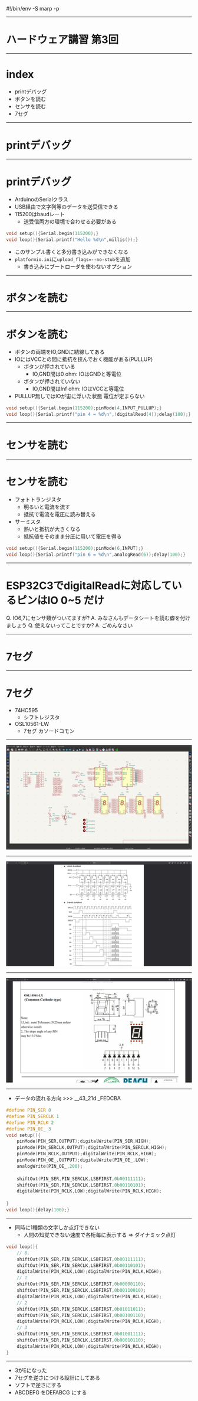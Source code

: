 #!/bin/env -S marp -p

---

# ハードウェア講習 第3回

---

# index
- printデバッグ
- ボタンを読む
- センサを読む
- 7セグ

---

# printデバッグ
---
# printデバッグ
- ArduinoのSerialクラス
- USB経由で文字列等のデータを送受信できる
- 115200はbaudレート
    - 送受信両方の環境で合わせる必要がある
```cpp
void setup(){Serial.begin(115200);}
void loop(){Serial.printf("Hello %d\n",millis());}
```

- このサンプル書くと多分書き込みができなくなる
- `platformio.ini`に`upload_flags=--no-stub`を追加
    - 書き込みにブートローダを使わないオプション
---

# ボタンを読む
---
# ボタンを読む
- ボタンの両端をIO,GNDに結線してある
- IOにはVCCとの間に抵抗を挟んでおく機能がある(PULLUP)
    - ボタンが押されている
        - IO,GND間は0 ohm: IOはGNDと等電位
    - ボタンが押されていない
        - IO,GND間はInf ohm: IOはVCCと等電位
- PULLUP無しではIOが宙に浮いた状態 電位が定まらない
```cpp
void setup(){Serial.begin(115200);pinMode(4,INPUT_PULLUP);}
void loop(){Serial.printf("pin 4 = %d\n",!digitalRead(4));delay(100);}
```

---

# センサを読む
---
# センサを読む
- フォトトランジスタ
    - 明るいと電流を流す
    - 抵抗で電流を電圧に読み替える
- サーミスタ
    - 熱いと抵抗が大きくなる
    - 抵抗値をそのまま分圧に用いて電圧を得る
```cpp
void setup(){Serial.begin(115200);pinMode(6,INPUT);}
void loop(){Serial.printf("pin 6 = %d\n",analogRead(6));delay(100);}
```

---

# ESP32C3でdigitalReadに対応しているピンはIO 0~5 だけ
Q. IO6,7にセンサ類がついてますが?
A. みなさんもデータシートを読む癖を付けましょう
Q. 使えないってことですか?
A. ごめんなさい

---

# 7セグ
---
# 7セグ
- 74HC595
    - シフトレジスタ
- OSL10561-LW
    - 7セグ カソードコモン
---
![circuit](circuit.png)

---
![595](595.png)

---
![7seg](7seg.png)

---
- データの流れる方向 \>\>\> __43_21d _FEDCBA

```cpp
#define PIN_SER 0
#define PIN_SERCLK 1
#define PIN_RCLK 2
#define PIN_OE_ 3
void setup(){
	pinMode(PIN_SER,OUTPUT);digitalWrite(PIN_SER,HIGH);
	pinMode(PIN_SERCLK,OUTPUT);digitalWrite(PIN_SERCLK,HIGH);
	pinMode(PIN_RCLK,OUTPUT);digitalWrite(PIN_RCLK,HIGH);
	pinMode(PIN_OE_,OUTPUT);digitalWrite(PIN_OE_,LOW);
	analogWrite(PIN_OE_,200);

	shiftOut(PIN_SER,PIN_SERCLK,LSBFIRST,0b00111111);
	shiftOut(PIN_SER,PIN_SERCLK,LSBFIRST,0b00110101);
	digitalWrite(PIN_RCLK,LOW);digitalWrite(PIN_RCLK,HIGH);

}
void loop(){delay(100);}
```

---

- 同時に1種類の文字しか点灯できない
    - 人間の知覚できない速度で各桁毎に表示する => ダイナミック点灯
```cpp
void loop(){
    // 0.
	shiftOut(PIN_SER,PIN_SERCLK,LSBFIRST,0b00111111);
	shiftOut(PIN_SER,PIN_SERCLK,LSBFIRST,0b00110101);
	digitalWrite(PIN_RCLK,LOW);digitalWrite(PIN_RCLK,HIGH);
    // 1
	shiftOut(PIN_SER,PIN_SERCLK,LSBFIRST,0b00000110);
	shiftOut(PIN_SER,PIN_SERCLK,LSBFIRST,0b00110010);
	digitalWrite(PIN_RCLK,LOW);digitalWrite(PIN_RCLK,HIGH);
    // 2
	shiftOut(PIN_SER,PIN_SERCLK,LSBFIRST,0b01011011);
	shiftOut(PIN_SER,PIN_SERCLK,LSBFIRST,0b00100110);
	digitalWrite(PIN_RCLK,LOW);digitalWrite(PIN_RCLK,HIGH);
    // 3
	shiftOut(PIN_SER,PIN_SERCLK,LSBFIRST,0b01001111);
	shiftOut(PIN_SER,PIN_SERCLK,LSBFIRST,0b00010110);
	digitalWrite(PIN_RCLK,LOW);digitalWrite(PIN_RCLK,HIGH);
}
```

---

- 3がEになった
- 7セグを逆さにつける設計にしてある
- ソフトで逆さにする
- ABCDEFG をDEFABCG にする
